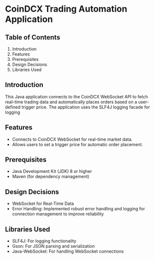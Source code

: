 # CoinDCX Trading Automation Application

## Table of Contents
1. Introduction
2. Features
3. Prerequisites
4. Design Decisions
5. Libraries Used

## Introduction
This Java application connects to the CoinDCX WebSocket API to fetch real-time trading data and automatically places orders based on a user-defined trigger price. The application uses the SLF4J logging facade for logging 

## Features
- Connects to CoinDCX WebSocket for real-time market data.
- Allows users to set a trigger price for automatic order placement.

## Prerequisites
- Java Development Kit (JDK) 8 or higher
- Maven (for dependency management)

## Design Decisions
- WebSocket for Real-Time Data
- Error Handling: Implemented robust error handling and logging for connection management to improve reliability

## Libraries Used
- SLF4J: For logging functionality
- Gson: For JSON parsing and serialization
- Java-WebSocket: For handling WebSocket connections
